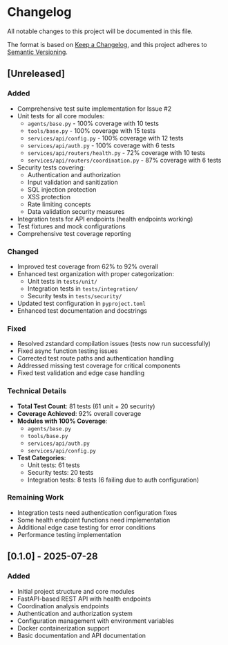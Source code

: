 # Changelog

All notable changes to this project will be documented in this file.

The format is based on [Keep a Changelog](https://keepachangelog.com/en/1.0.0/),
and this project adheres to [Semantic Versioning](https://semver.org/spec/v2.0.0.html).

## [Unreleased]

### Added
- Comprehensive test suite implementation for Issue #2
- Unit tests for all core modules:
  - `agents/base.py` - 100% coverage with 10 tests
  - `tools/base.py` - 100% coverage with 15 tests
  - `services/api/config.py` - 100% coverage with 12 tests
  - `services/api/auth.py` - 100% coverage with 6 tests
  - `services/api/routers/health.py` - 72% coverage with 10 tests
  - `services/api/routers/coordination.py` - 87% coverage with 6 tests
- Security tests covering:
  - Authentication and authorization
  - Input validation and sanitization
  - SQL injection protection
  - XSS protection
  - Rate limiting concepts
  - Data validation security measures
- Integration tests for API endpoints (health endpoints working)
- Test fixtures and mock configurations
- Comprehensive test coverage reporting

### Changed
- Improved test coverage from 62% to 92% overall
- Enhanced test organization with proper categorization:
  - Unit tests in `tests/unit/`
  - Integration tests in `tests/integration/`
  - Security tests in `tests/security/`
- Updated test configuration in `pyproject.toml`
- Enhanced test documentation and docstrings

### Fixed
- Resolved zstandard compilation issues (tests now run successfully)
- Fixed async function testing issues
- Corrected test route paths and authentication handling
- Addressed missing test coverage for critical components
- Fixed test validation and edge case handling

### Technical Details
- **Total Test Count**: 81 tests (61 unit + 20 security)
- **Coverage Achieved**: 92% overall coverage
- **Modules with 100% Coverage**:
  - `agents/base.py`
  - `tools/base.py`
  - `services/api/auth.py`
  - `services/api/config.py`
- **Test Categories**:
  - Unit tests: 61 tests
  - Security tests: 20 tests
  - Integration tests: 8 tests (6 failing due to auth configuration)

### Remaining Work
- Integration tests need authentication configuration fixes
- Some health endpoint functions need implementation
- Additional edge case testing for error conditions
- Performance testing implementation

## [0.1.0] - 2025-07-28

### Added
- Initial project structure and core modules
- FastAPI-based REST API with health endpoints
- Coordination analysis endpoints
- Authentication and authorization system
- Configuration management with environment variables
- Docker containerization support
- Basic documentation and API documentation
